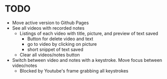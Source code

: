 # TODO

- Move active version to Github Pages
- See all videos with recorded notes
  - Listings of each video with title, picture, and preview of text saved
    - Button for delete video and text
    - go to video by clicking on picture
    - short snippet of text saved
  - Clear all videos/notes button
- Switch between video and notes with a keystroke. Move focus between video/notes
  - Blocked by Youtube's frame grabbing all keystrokes
